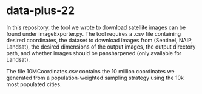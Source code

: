 # data-plus-22
In this repository, the tool we wrote to download satellite images can be found under imageExporter.py. The tool requires a .csv file containing desired coordinates, the dataset to download images from (Sentinel, NAIP, Landsat), the desired dimensions of the output images, the output directory path, and whether
images should be pansharpened (only available for Landsat).

The file 10MCoordinates.csv contains the 10 million coordinates we generated from a population-weighted sampling strategy using the 10k most populated cities. 